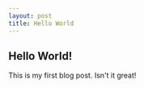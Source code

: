 ```yaml
---
layout: post
title: Hello World
---
```


## Hello World!

This is my first blog post.  Isn't it great!

